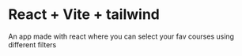 # React + Vite + tailwind

An app made with react where you can select your fav courses using different filters
